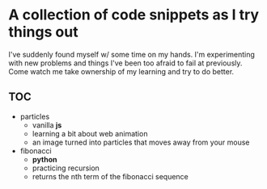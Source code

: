# A collection of code snippets as I try things out

I've suddenly found myself w/ some time on my hands. I'm experimenting with new problems and things I've been too afraid to fail at previously. Come watch me take ownership of my learning and try to do better. 

## TOC
* particles
    * vanilla __js__
    * learning a bit about web animation
    * an image turned into particles that moves away from your mouse
* fibonacci
    * __python__
    * practicing recursion
    * returns the nth term of the fibonacci sequence